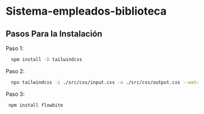 # Sistema-empleados-biblioteca




## Pasos Para la Instalación

Paso 1:

```bash
  npm install -D tailwindcss
```

Paso 2:

```bash
  npx tailwindcss -i ./src/css/input.css -o ./src/css/output.css --watch
```

Paso 3:

```bash
 npm install flowbite
```